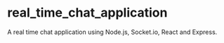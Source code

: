 # real_time_chat_application
 A real time chat application using Node.js, Socket.io, React and Express.

